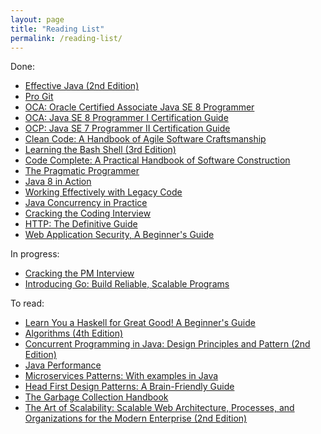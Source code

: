 ```yaml
---
layout: page
title: "Reading List"
permalink: /reading-list/
---
```


Done:

* [Effective Java (2nd Edition)](https://amzn.to/2z5ulVH)
* [Pro Git](https://amzn.to/31CKi27)
* [OCA: Oracle Certified Associate Java SE 8 Programmer](https://amzn.to/2Z2NGle)
* [OCA: Java SE 8 Programmer I Certification Guide](https://amzn.to/2Z8HibY)
* [OCP: Java SE 7 Programmer II Certification Guide](https://amzn.to/2H2IZSf)
* [Clean Code: A Handbook of Agile Software Craftsmanship](https://amzn.to/2H6KD5p)
* [Learning the Bash Shell (3rd Edition)](https://amzn.to/2N3Msnm)
* [Code Complete: A Practical Handbook of Software Construction](https://amzn.to/2H7LK4J)
* [The Pragmatic Programmer](https://amzn.to/2KRAb2u)
* [Java 8 in Action](https://amzn.to/31EVmvr)
* [Working Effectively with Legacy Code](https://amzn.to/2YNBBoF)
* [Java Concurrency in Practice](https://amzn.to/2KBNzJr)
* [Cracking the Coding Interview](https://amzn.to/2Z1S8Rf)
* [HTTP: The Definitive Guide](https://amzn.to/2Z5oo63)
* [Web Application Security, A Beginner's Guide](https://amzn.to/2YODhhR)

In progress:

* [Cracking the PM Interview](https://amzn.to/2Z8P5GK)
* [Introducing Go: Build Reliable, Scalable Programs](https://amzn.to/2KyXHm8)

To read:

* [Learn You a Haskell for Great Good! A Beginner's Guide](https://amzn.to/31Jy6fN)
* [Algorithms (4th Edition)](https://amzn.to/2z1R8lk)
* [Concurrent Programming in Java: Design Principles and Pattern (2nd Edition)](https://amzn.to/31EzIHS)
* [Java Performance](https://amzn.to/2Z0vusk)
* [Microservices Patterns: With examples in Java](https://amzn.to/31LvVIZ)
* [Head First Design Patterns: A Brain-Friendly Guide](https://amzn.to/2Z1RROd)
* [The Garbage Collection Handbook](https://amzn.to/2Z6zzev)
* [The Art of Scalability: Scalable Web Architecture, Processes, and Organizations for the Modern Enterprise (2nd Edition)](https://amzn.to/31Lw2Ep)
